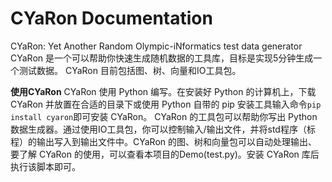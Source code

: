 # CYaRon Documentation
CYaRon: Yet Another Random Olympic-iNformatics test data generator
CYaRon 是一个可以帮助你快速生成随机数据的工具库，目标是实现5分钟生成一个测试数据。
CYaRon 目前包括图、树、向量和IO工具包。

**使用CYaRon**
CYaRon 使用 Python 编写。在安装好 Python 的计算机上，下载 CYaRon 并放置在合适的目录下或使用 Python 自带的 pip 安装工具输入命令`pip install cyaron`即可安装 CYaRon。
CYaRon 的工具包可以帮助你写出 Python 数据生成器。通过使用IO工具包，你可以控制输入/输出文件，并将std程序（标程）的输出写入到输出文件中。CYaRon 的图、树和向量包可以自动处理输出、
要了解 CYaRon 的使用，可以查看本项目的Demo(test.py)。安装 CYaRon 库后执行该脚本即可。

